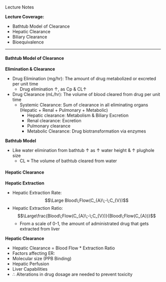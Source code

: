 Lecture Notes

**Lecture Coverage:**
- Bathtub Model of Clearance
- Hepatic Clearance
- Biliary Clearance
- Bioequivalence

---
#### **Bathtub Model of Clearance**
**Elimination & Clearance**
-  Drug Elimination (mg/hr): The amount of drug metabolized or excreted per unit time
	- Drug elimination ↑, as Cp & CL↑
- Drug Clearance (mL/hr): The volume of blood cleared from drug per unit time
	- Systemic Clearance: Sum of clearance in all eliminating organs (Hepatic + Renal + Pulmonary + Metabolic)
		- Hepatic clearance: Metabolism & Biliary Excretion
		- Renal clearance: Excretion
		- Pulmonary clearance
		- Metabolic Clearance: Drug biotransformation via enzymes

**Bathtub Model**
 - Like water elimination from bathtub ↑ as ↑ water height & ↑ plughole size
	- CL ≈ The volume of bathtub cleared from water


#### **Hepatic Clearance**
**Hepatic Extraction**
- Hepatic Extraction Rate:$$\Large Blood\;Flow(C_{A}\;-\;C_{V})$$
- Hepatic Extraction Ratio:$$\Large\frac{Blood\;Flow(C_{A}\;-\;C_{V})}{Blood\;Flow(C_{A})}$$
	- From a scale of 0-1, the amount of administrated drug that gets extracted from liver

**Hepatic Clearance**
- Hepatic Clearance = Blood Flow * Extraction Ratio
- Factors affecting ER:
- Molecular size (PPB Binding)
- Hepatic Perfusion
- Liver Capabilities
- ∴ Alterations in drug dosage are needed to prevent toxicity